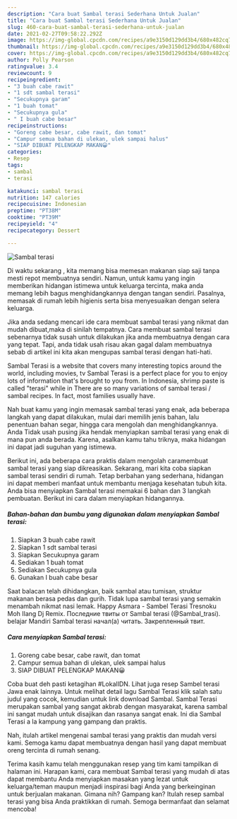 ```yaml
---
description: "Cara buat Sambal terasi Sederhana Untuk Jualan"
title: "Cara buat Sambal terasi Sederhana Untuk Jualan"
slug: 460-cara-buat-sambal-terasi-sederhana-untuk-jualan
date: 2021-02-27T09:58:22.292Z
image: https://img-global.cpcdn.com/recipes/a9e3150d129dd3b4/680x482cq70/sambal-terasi-foto-resep-utama.jpg
thumbnail: https://img-global.cpcdn.com/recipes/a9e3150d129dd3b4/680x482cq70/sambal-terasi-foto-resep-utama.jpg
cover: https://img-global.cpcdn.com/recipes/a9e3150d129dd3b4/680x482cq70/sambal-terasi-foto-resep-utama.jpg
author: Polly Pearson
ratingvalue: 3.4
reviewcount: 9
recipeingredient:
- "3 buah cabe rawit"
- "1 sdt sambal terasi"
- "Secukupnya garam"
- "1 buah tomat"
- "Secukupnya gula"
- " I buah cabe besar"
recipeinstructions:
- "Goreng cabe besar, cabe rawit, dan tomat"
- "Campur semua bahan di ulekan, ulek sampai halus"
- "SIAP DIBUAT PELENGKAP MAKAN😀"
categories:
- Resep
tags:
- sambal
- terasi

katakunci: sambal terasi 
nutrition: 147 calories
recipecuisine: Indonesian
preptime: "PT38M"
cooktime: "PT39M"
recipeyield: "4"
recipecategory: Dessert

---
```



![Sambal terasi](https://img-global.cpcdn.com/recipes/a9e3150d129dd3b4/680x482cq70/sambal-terasi-foto-resep-utama.jpg)

Di waktu  sekarang , kita memang bisa memesan makanan siap saji tanpa mesti repot membuatnya sendiri. Namun, untuk kamu yang ingin memberikan hidangan istimewa untuk keluarga tercinta, maka anda memang lebih bagus menghidangkannya dengan tangan sendiri. Pasalnya, memasak di rumah lebih higienis serta bisa menyesuaikan dengan selera keluarga.

Jika anda sedang mencari ide cara membuat sambal terasi yang nikmat dan mudah dibuat,maka di sinilah tempatnya. Cara membuat sambal terasi  sebenarnya tidak susah untuk dilakukan jika anda membuatnya dengan cara yang tepat. Tapi, anda tidak usah risau akan gagal dalam membuatnya 
sebab di artikel ini kita akan mengupas sambal terasi dengan hati-hati.  

Sambal Terasi is a website that covers many interesting topics around the world, including movies, tv Sambal Terasi is a perfect place for you to enjoy lots of information that&#39;s brought to you from. In Indonesia, shrimp paste is called &#34;terasi&#34; while in There are so many variations of sambal terasi / sambal recipes. In fact, most families usually have.

Nah buat kamu yang ingin memasak sambal terasi yang enak, ada beberapa langkah yang dapat dilakukan, mulai dari memilih jenis bahan, lalu penentuan bahan segar, hingga cara mengolah dan menghidangkannya. Anda Tidak usah pusing jika hendak menyiapkan sambal terasi yang enak di mana pun anda berada. Karena, asalkan kamu  tahu triknya, maka hidangan ini dapat jadi suguhan yang istimewa.

Berikut ini, ada beberapa cara praktis  dalam mengolah caramembuat sambal terasi yang siap dikreasikan. Sekarang, mari kita coba siapkan sambal terasi sendiri di rumah. Tetap berbahan yang sederhana, hidangan ini dapat memberi manfaat untuk membantu menjaga kesehatan tubuh kita. Anda bisa menyiapkan Sambal terasi memakai 6 bahan dan 3 langkah pembuatan. Berikut ini cara dalam menyiapkan hidangannya.

<!--inarticleads1-->

##### Bahan-bahan dan bumbu yang digunakan dalam menyiapkan Sambal terasi:

1. Siapkan 3 buah cabe rawit
1. Siapkan 1 sdt sambal terasi
1. Siapkan Secukupnya garam
1. Sediakan 1 buah tomat
1. Sediakan Secukupnya gula
1. Gunakan  I buah cabe besar


Saat balacan telah dihidangkan, baik sambal atau tumisan, struktur makanan berasa pedas dan gurih. Tidak lupa sambal terasi yang semakin menambah nikmat nasi lemak. Happy Asmara - Sambel Terasi Tresnoku Moh Ilang Dj Remix. Последние твиты от Sambal terasi (@Sambal_trasi). belajar Mandiri Sambal terasi начал(а) читать. Закрепленный твит. 

<!--inarticleads2-->

##### Cara menyiapkan Sambal terasi:

1. Goreng cabe besar, cabe rawit, dan tomat
1. Campur semua bahan di ulekan, ulek sampai halus
1. SIAP DIBUAT PELENGKAP MAKAN😀


Coba buat deh pasti ketagihan #LokalIDN. Lihat juga resep Sambel terasi Jawa enak lainnya. Untuk melihat detail lagu Sambal Terasi klik salah satu judul yang cocok, kemudian untuk link download Sambal. Sambal Terasi merupakan sambal yang sangat akbrab dengan masyarakat, karena sambal ini sangat mudah untuk disajikan dan rasanya sangat enak. Ini dia Sambal Terasi a la kampung yang gampang dan praktis. 

Nah, itulah artikel mengenai  sambal terasi  yang praktis dan mudah versi kami. Semoga kamu dapat membuatnya dengan hasil yang dapat membuat oreng tercinta di rumah senang. 

Terima kasih kamu telah menggunakan resep yang tim kami tampilkan di halaman ini. Harapan kami, cara membuat  Sambal terasi yang mudah di atas dapat membantu Anda menyiapkan masakan yang lezat untuk keluarga/teman maupun menjadi inspirasi bagi Anda yang berkeinginan untuk berjualan makanan. Gimana nih? Gampang kan? Itulah resep sambal terasi yang bisa Anda praktikkan di rumah. Semoga bermanfaat dan selamat mencoba!

